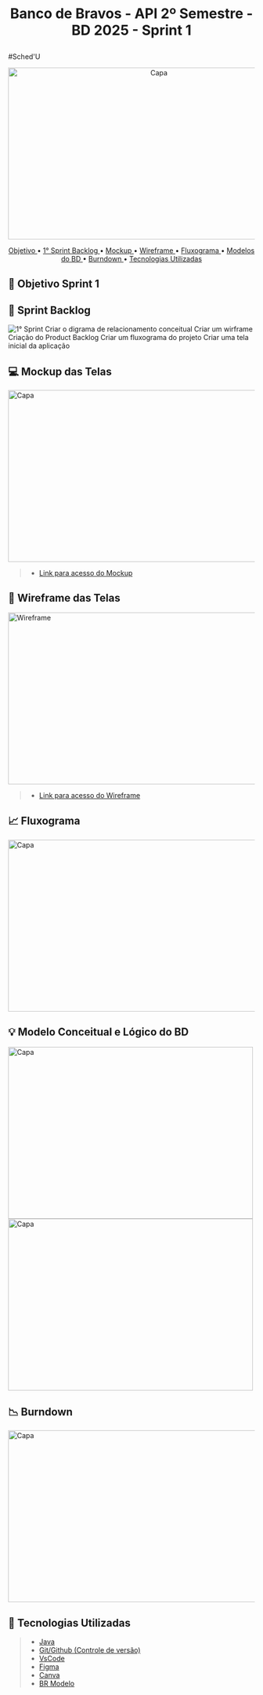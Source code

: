 # <p align = "center"> Banco de Bravos - API 2º Semestre - BD 2025 - Sprint 1

#Sched'U

<p align = "center"><img src="https://github.com/Banco-de-Bravos/Schedu/" alt="Capa" style="width:600px;height:350px;"></p>

<p align="center">
  <a href ="#dart-objetivo-sprint-1"> Objetivo </a>  •
  <a href="#date-Sprint-Backlog"> 1° Sprint Backlog </a> •
  <a href="#computer-mockup-das-telas"> Mockup </a> •
  <a href="#electric_plug-wireframe-das-telas"> Wireframe </a> • 
  <a href ="#chart_with_upwards_trend-fluxograma"> Fluxograma </a>  •
  <a href="#bulb-modelo-conceitual-e-lógico-do-bd"> Modelos do BD </a> •
  <a href="#chart_with_downwards_trend-burndown"> Burndown </a> •
  <a href="#bookmark-tecnologias-utilizadas"> Tecnologias Utilizadas </a>
</p>

## :dart: Objetivo Sprint 1


## :date: Sprint Backlog
![1° Sprint Criar o digrama de relacionamento conceitual Criar um wirframe Criação do Product Backlog Criar um fluxograma do projeto Criar uma tela inicial da aplicação](https://github.com/Banco-de-Bravos/Schedu/)


## :computer: Mockup das Telas
<p><img src="https://github.com/Banco-de-Bravos/Schedu/" alt="Capa" style="width:600px;height:350px;"></p>

> * [Link para acesso do Mockup](https://github.com/Banco-de-Bravos/Schedu/)

## :electric_plug: Wireframe das Telas
<p><img src="[https://github.com/InfinityDevAPI/InfintyDev/assets/111203231/67857b1c-1c91-4bef-b8d4-29190c00832a](https://github.com/Banco-de-Bravos/Schedu/)" alt="Wireframe" style="width:650px;height:350px;"></p>

> * [Link para acesso do Wireframe](https://www.figma.com/proto/CrRDEGQyv8MTocF4Bgd0fi/API-FATEC-2%C2%BA-Semestre?node-id=7-15&p=f&t=qQlRXpRJ0kZLGhWI-1&scaling=scale-down&content-scaling=fixed&page-id=7%3A13&starting-point-node-id=7%3A14)

## :chart_with_upwards_trend: Fluxograma
<p><img src="https://github.com/Banco-de-Bravos/Schedu/" alt="Capa" style="width:600px;height:350px;"></p>

## :bulb: Modelo Conceitual e Lógico do BD
<p>
  <img src="https://github.com/Banco-de-Bravos/Schedu/" alt="Capa" style="width:500px;height:350px;">
  <img src="https://github.com/Banco-de-Bravos/Schedu/" alt="Capa" style="width:500px;height:350px;">
</p>

## :chart_with_downwards_trend: Burndown
<p><img src="https://github.com/Banco-de-Bravos/Schedu/" alt="Capa" style="width:600px;height:350px;"></p>

## :bookmark: Tecnologias Utilizadas
> * [Java](https://www.java.com/pt-BR/)
> * [Git/Github (Controle de versão)](https://github.com/)
> * [VsCode](https://code.visualstudio.com/)
> * [Figma](https://www.figma.com/)
> * [Canva](https://www.canva.com/)
> * [BR Modelo](https://app.brmodeloweb.com/)



